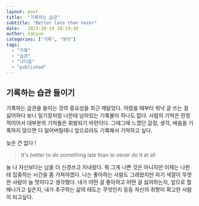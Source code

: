 ```yaml
---
layout: post
title:  "기록하는 습관"
subtitle: "Better late than never"
date:   2023-10-19 10:19:30
author: nahyun
categories: ["기록", "생각"]
tags:
  - "기록"
  - "습관"
  - "나다움"
  - "published"
---
```




## 기록하는 습관 들이기


기록하는 습관을 들이는 것의 중요성을 최근 깨달았다. 어렸을 때부터 워낙 글 쓰는 걸 싫어하다 보니 일기장처럼 나한테 남아있는 기록물이 하나도 없다. 사람의 기억은 한정적이어서 대부분의 기억들은 휘발되기 마련이다. 그때그때 느꼈던 감정, 생각, 배움을 기록하지 않으면 다 잃어버릴테니 앞으로라도 기록해서 기억하고 싶다.

늦은 건 없다 !

> It's better to do something late than to never do it at all

늘 나 자신보다는 남을 더 신경쓰고 지내왔다. 뭐 그게 나쁜 것은 아니지만 이제는 나한테 집중하는 시간을 좀 가져야겠다. 나는 좋아하는 사람도 그래왔지만 자기 색깔이 뚜렷한 사람이 늘 멋지다고 생각했다. 내가 어떤 걸 좋아하고 어떤 걸 싫어하는지, 앞으로 뭘 해나가고 싶은지, 내가 추구하는 삶의 태도는 무엇인지 등등 자신의 취향이 확고한 사람이 되고싶다. 